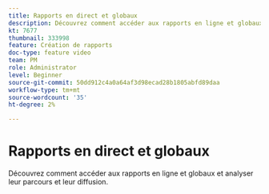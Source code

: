 ```yaml
---
title: Rapports en direct et globaux
description: Découvrez comment accéder aux rapports en ligne et globaux et analyser leur parcours et leur diffusion.
kt: 7677
thumbnail: 333998
feature: Création de rapports
doc-type: feature video
team: PM
role: Administrator
level: Beginner
source-git-commit: 50dd912c4a0a64af3d98ecad28b1805abfd89daa
workflow-type: tm+mt
source-wordcount: '35'
ht-degree: 2%

---
```



# Rapports en direct et globaux

Découvrez comment accéder aux rapports en ligne et globaux et analyser leur parcours et leur diffusion.
